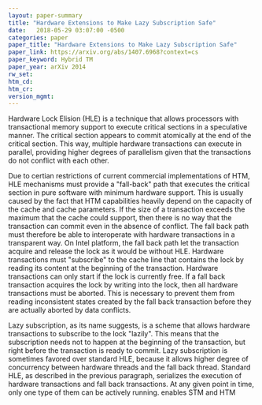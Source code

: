 ```yaml
---
layout: paper-summary
title: "Hardware Extensions to Make Lazy Subscription Safe"
date:   2018-05-29 03:07:00 -0500
categories: paper
paper_title: "Hardware Extensions to Make Lazy Subscription Safe"
paper_link: https://arxiv.org/abs/1407.6968?context=cs
paper_keyword: Hybrid TM
paper_year: arXiv 2014
rw_set: 
htm_cd: 
htm_cr: 
version_mgmt: 
---
```


Hardware Lock Elision (HLE) is a technique that allows processors with transactional memory support to
execute critical sections in a speculative manner. The critical section appears to commit atomically at the 
end of the critical section. This way, multiple hardware transactions can execute in parallel, providing higher
degrees of parallelism given that the transactions do not conflict with each other.

Due to certian restrictions of current commercial implementations of HTM, HLE mechanisms must provide a "fall-back" 
path that executes the critical section in pure software with minimum hardware support. This is usually caused by the 
fact that HTM capabilities heavily depend on the capacity of the cache and cache parameters. If the size of a transaction
exceeds the maximum that the cache could support, then there is no way that the transaction can commit even
in the absence of conflict. The fall back path must therefore be able to interoperate with hardware transactions in a 
transparent way. On Intel platform, the fall back path let the transaction acquire and release the lock as it would be 
without HLE. Hardware transactions must "subscribe" to the cache line that contains the lock by reading its content at
the beginning of the transaction. Hardware transactions can only start if the lock is currently free. If a fall back
transaction acquires the lock by writing into the lock, then all hardware transactions must be aborted. This is 
necessary to prevent them from reading inconsistent states created by the fall back transaction before they are 
actually aborted by data conflicts.

Lazy subscription, as its name suggests, is a scheme that allows hardware transactions to subscribe to the lock
"lazily". This means that the subscription needs not to happen at the beginning of the transaction, but right before 
the transaction is ready to commit. Lazy subscription is sometimes favored over standard HLE, because it allows higher 
degree of concurrency between hardware threads and the fall back thread. Standard HLE, as described in the previous 
paragraph, serializes the execution of hardware transactions and fall back transactions. At any given point in time,
only one type of them can be actively running. enables  STM and HTM